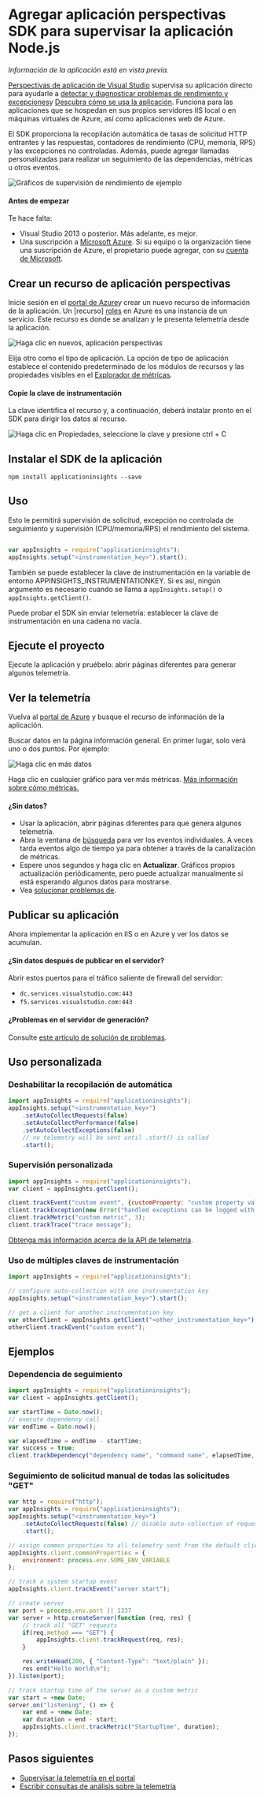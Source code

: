 <properties
    pageTitle="Agregar aplicación perspectivas SDK para supervisar la aplicación Node.js | Microsoft Azure"
    description="Analizar uso, disponibilidad y rendimiento de local o de la aplicación web de Microsoft Azure con recomendaciones de aplicación."
    services="application-insights"
    documentationCenter=""
    authors="alancameronwills"
    manager="douge"/>

<tags
    ms.service="application-insights"
    ms.workload="tbd"
    ms.tgt_pltfrm="ibiza"
    ms.devlang="na"
    ms.topic="get-started-article"
    ms.date="08/30/2016"
    ms.author="awills"/>


# <a name="add-application-insights-sdk-to-monitor-your-nodejs-app"></a>Agregar aplicación perspectivas SDK para supervisar la aplicación Node.js

*Información de la aplicación está en vista previa.*

[Perspectivas de aplicación de Visual Studio](app-insights-overview.md) supervisa su aplicación directo para ayudarle a [detectar y diagnosticar problemas de rendimiento y excepciones](app-insights-detect-triage-diagnose.md)y [Descubra cómo se usa la aplicación](app-insights-overview-usage.md). Funciona para las aplicaciones que se hospedan en sus propios servidores IIS local o en máquinas virtuales de Azure, así como aplicaciones web de Azure.



El SDK proporciona la recopilación automática de tasas de solicitud HTTP entrantes y las respuestas, contadores de rendimiento (CPU, memoria, RPS) y las excepciones no controladas. Además, puede agregar llamadas personalizadas para realizar un seguimiento de las dependencias, métricas u otros eventos.

![Gráficos de supervisión de rendimiento de ejemplo](./media/app-insights-nodejs/10-perf.png)


#### <a name="before-you-start"></a>Antes de empezar

Te hace falta:

* Visual Studio 2013 o posterior. Más adelante, es mejor.
* Una suscripción a [Microsoft Azure](http://azure.com). Si su equipo o la organización tiene una suscripción de Azure, el propietario puede agregar, con su [cuenta de Microsoft](http://live.com).

## <a name="add"></a>Crear un recurso de aplicación perspectivas

Inicie sesión en el [portal de Azure][portal]y crear un nuevo recurso de información de la aplicación. Un [recurso] [ roles] en Azure es una instancia de un servicio. Este recurso es donde se analizan y le presenta telemetría desde la aplicación.

![Haga clic en nuevos, aplicación perspectivas](./media/app-insights-nodejs/01-new-asp.png)

Elija otro como el tipo de aplicación. La opción de tipo de aplicación establece el contenido predeterminado de los módulos de recursos y las propiedades visibles en el [Explorador de métricas][metrics].

#### <a name="copy-the-instrumentation-key"></a>Copie la clave de instrumentación

La clave identifica el recurso y, a continuación, deberá instalar pronto en el SDK para dirigir los datos al recurso.

![Haga clic en Propiedades, seleccione la clave y presione ctrl + C](./media/app-insights-nodejs/02-props-asp.png)


## <a name="sdk"></a>Instalar el SDK de la aplicación

```
npm install applicationinsights --save
```

## <a name="usage"></a>Uso

Esto le permitirá supervisión de solicitud, excepción no controlada de seguimiento y supervisión (CPU/memoria/RPS) el rendimiento del sistema.

```javascript

var appInsights = require("applicationinsights");
appInsights.setup("<instrumentation_key>").start();
```

También se puede establecer la clave de instrumentación en la variable de entorno APPINSIGHTS_INSTRUMENTATIONKEY. Si es así, ningún argumento es necesario cuando se llama a `appInsights.setup()` o `appInsights.getClient()`.

Puede probar el SDK sin enviar telemetría: establecer la clave de instrumentación en una cadena no vacía.


## <a name="run"></a>Ejecute el proyecto

Ejecute la aplicación y pruébelo: abrir páginas diferentes para generar algunos telemetría.


## <a name="monitor"></a>Ver la telemetría

Vuelva al [portal de Azure](https://portal.azure.com) y busque el recurso de información de la aplicación.


Buscar datos en la página información general. En primer lugar, solo verá uno o dos puntos. Por ejemplo:

![Haga clic en más datos](./media/app-insights-nodejs/12-first-perf.png)

Haga clic en cualquier gráfico para ver más métricas. [Más información sobre cómo métricas.][perf]

#### <a name="no-data"></a>¿Sin datos?

* Usar la aplicación, abrir páginas diferentes para que genera algunos telemetría.
* Abra la ventana de [búsqueda](app-insights-diagnostic-search.md) para ver los eventos individuales. A veces tarda eventos algo de tiempo ya para obtener a través de la canalización de métricas.
* Espere unos segundos y haga clic en **Actualizar**. Gráficos propios actualización periódicamente, pero puede actualizar manualmente si está esperando algunos datos para mostrarse.
* Vea [solucionar problemas de][qna].

## <a name="publish-your-app"></a>Publicar su aplicación

Ahora implementar la aplicación en IIS o en Azure y ver los datos se acumulan.


#### <a name="no-data-after-you-publish-to-your-server"></a>¿Sin datos después de publicar en el servidor?

Abrir estos puertos para el tráfico saliente de firewall del servidor:

+ `dc.services.visualstudio.com:443`
+ `f5.services.visualstudio.com:443`


#### <a name="trouble-on-your-build-server"></a>¿Problemas en el servidor de generación?

Consulte [este artículo de solución de problemas](app-insights-asp-net-troubleshoot-no-data.md#NuGetBuild).



## <a name="customized-usage"></a>Uso personalizada 

### <a name="disabling-auto-collection"></a>Deshabilitar la recopilación de automática

```javascript
import appInsights = require("applicationinsights");
appInsights.setup("<instrumentation_key>")
    .setAutoCollectRequests(false)
    .setAutoCollectPerformance(false)
    .setAutoCollectExceptions(false)
    // no telemetry will be sent until .start() is called
    .start();
```

### <a name="custom-monitoring"></a>Supervisión personalizada

```javascript
import appInsights = require("applicationinsights");
var client = appInsights.getClient();

client.trackEvent("custom event", {customProperty: "custom property value"});
client.trackException(new Error("handled exceptions can be logged with this method"));
client.trackMetric("custom metric", 3);
client.trackTrace("trace message");
```

[Obtenga más información acerca de la API de telemetría](app-insights-api-custom-events-metrics.md).

### <a name="using-multiple-instrumentation-keys"></a>Uso de múltiples claves de instrumentación

```javascript
import appInsights = require("applicationinsights");

// configure auto-collection with one instrumentation key
appInsights.setup("<instrumentation_key>").start();

// get a client for another instrumentation key
var otherClient = appInsights.getClient("<other_instrumentation_key>");
otherClient.trackEvent("custom event");
```

## <a name="examples"></a>Ejemplos

### <a name="tracking-dependency"></a>Dependencia de seguimiento

```javascript
import appInsights = require("applicationinsights");
var client = appInsights.getClient();

var startTime = Date.now();
// execute dependency call
var endTime = Date.now();

var elapsedTime = endTime - startTime;
var success = true;
client.trackDependency("dependency name", "command name", elapsedTime, success);
```



### <a name="manual-request-tracking-of-all-get-requests"></a>Seguimiento de solicitud manual de todas las solicitudes "GET"

```javascript
var http = require("http");
var appInsights = require("applicationinsights");
appInsights.setup("<instrumentation_key>")
    .setAutoCollectRequests(false) // disable auto-collection of requests for this example
    .start();

// assign common properties to all telemetry sent from the default client
appInsights.client.commonProperties = {
    environment: process.env.SOME_ENV_VARIABLE
};

// track a system startup event
appInsights.client.trackEvent("server start");

// create server
var port = process.env.port || 1337
var server = http.createServer(function (req, res) {
    // track all "GET" requests
    if(req.method === "GET") {
        appInsights.client.trackRequest(req, res);
    }

    res.writeHead(200, { "Content-Type": "text/plain" });
    res.end("Hello World\n");
}).listen(port);

// track startup time of the server as a custom metric
var start = +new Date;
server.on("listening", () => {
    var end = +new Date;
    var duration = end - start;
    appInsights.client.trackMetric("StartupTime", duration);
});
```

## <a name="next-steps"></a>Pasos siguientes

* [Supervisar la telemetría en el portal](app-insights-dashboards.md)
* [Escribir consultas de análisis sobre la telemetría](app-insights-analytics-tour.md)



<!--Link references-->

[knowUsers]: app-insights-overview-usage.md
[metrics]: app-insights-metrics-explorer.md
[perf]: app-insights-web-monitor-performance.md
[portal]: http://portal.azure.com/
[qna]: app-insights-troubleshoot-faq.md
[roles]: app-insights-resources-roles-access-control.md
